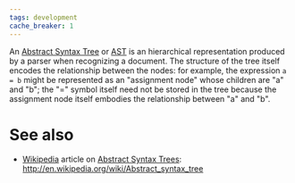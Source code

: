 ```yaml
---
tags: development
cache_breaker: 1
---
```


An [Abstract Syntax Tree](/wiki/Abstract_Syntax_Tree) or [AST](/wiki/AST) is an hierarchical representation produced by a parser when recognizing a document. The structure of the tree itself encodes the relationship between the nodes: for example, the expression `a = b` might be represented as an "assignment node" whose children are "a" and "b"; the "=" symbol itself need not be stored in the tree because the assignment node itself embodies the relationship between "a" and "b".

# See also

-   [Wikipedia](/wiki/Wikipedia) article on [Abstract Syntax Trees](/wiki/Abstract_Syntax_Trees): <http://en.wikipedia.org/wiki/Abstract_syntax_tree>

